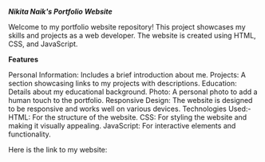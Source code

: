***Nikita Naik's Portfolio Website***

Welcome to my portfolio website repository! This project showcases my skills and projects as a web developer. The website is created using HTML, CSS, and JavaScript.

**Features**

Personal Information: Includes a brief introduction about me.
Projects: A section showcasing links to my projects with descriptions.
Education: Details about my educational background.
Photo: A personal photo to add a human touch to the portfolio.
Responsive Design: The website is designed to be responsive and works well on various devices.
Technologies Used:-
HTML: For the structure of the website.
CSS: For styling the website and making it visually appealing.
JavaScript: For interactive elements and functionality.


Here is the link to my website:
